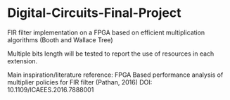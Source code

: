 # Digital-Circuits-Final-Project
FIR filter implementation on a FPGA based on efficient multiplication algorithms (Booth and Wallace Tree)

Multiple bits length will be tested to report the use of resources in each extension.

Main inspiration/literature reference:
FPGA Based performance analysis of multiplier policies for FIR filter (Pathan, 2016) DOI: 10.1109/ICAEES.2016.7888001

